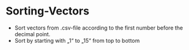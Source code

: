 # Sorting-Vectors


- Sort vectors from .csv-file according to the first number before the decimal point.
- Sort by starting with „1“ to „15“ from top to bottom






